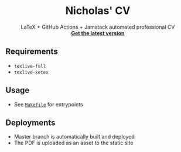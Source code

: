 <h1 align="center">Nicholas' CV</h1>

<p align="center">
LaTeX + GitHub Actions + Jamstack automated professional CV
<br />
<a href="https://github.com/nnadeau/cv/releases/latest"><strong>Get the latest version</strong></a>
<br />
</p>
</p>

## Requirements

- `texlive-full`
- `texlive-xetex`

## Usage

- See [`Makefile`](./Makefile) for entrypoints

## Deployments

- Master branch is automatically built and deployed
- The PDF is uploaded as an asset to the static site
